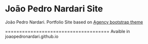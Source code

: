 João Pedro Nardari Site
====================

João Pedro Nardari. Portfolio Site based on [Agency bootstrap theme](http://startbootstrap.com/templates/agency/)

=====================================
Avaible in joaopedronardari.github.io

